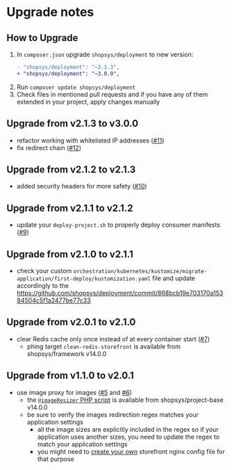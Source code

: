 # Upgrade notes

## How to Upgrade

1. In `composer.json` upgrade `shopsys/deployment` to new version:
    ```diff
   - "shopsys/deployment": "~2.1.3",
   + "shopsys/deployment": "~3.0.0",
    ```
2. Run `composer update shopsys/deployment`
3. Check files in mentioned pull requests and if you have any of them extended in your project, apply changes manually

## Upgrade from v2.1.3 to v3.0.0

- refactor working with whitelisted IP addresses ([#11](https://github.com/shopsys/deployment/pull/11))
- fix redirect chain ([#12](https://github.com/shopsys/deployment/pull/12))

## Upgrade from v2.1.2 to v2.1.3

- added security headers for more safety ([#10](https://github.com/shopsys/deployment/pull/10))

## Upgrade from v2.1.1 to v2.1.2

- update your `deploy-project.sh` to properly deploy consumer manifests ([#9](https://github.com/shopsys/deployment/pull/9/files))

## Upgrade from v2.1.0 to v2.1.1

- check your custom `orchestration/kubernetes/kustomize/migrate-application/first-deploy/kustomization.yaml` file and update accordingly to the https://github.com/shopsys/deployment/commit/868bcb19e703170a15384504c5f1a2477be77c33

## Upgrade from v2.0.1 to v2.1.0

- clear Redis cache only once instead of at every container start ([#7](https://github.com/shopsys/deployment/pull/7/files))
    - phing target `clean-redis-storefront` is available from shopsys/framework v14.0.0

## Upgrade from v1.1.0 to v2.0.1

- use image proxy for images ([#5](https://github.com/shopsys/deployment/pull/5) and [#6](https://github.com/shopsys/deployment/pull/6))
    - the [`@imageResizer` PHP script](https://github.com/shopsys/shopsys/blob/14.0/project-base/app/web/imageResizer.php) is available from shopsys/project-base v14.0.0
    - be sure to verify the images redirection regex matches your application settings
        - all the image sizes are explicitly included in the regex so if your application uses another sizes, you need to update the regex to match your application settings
        - you might need to [create your own](https://github.com/shopsys/deployment#customize-deployment) storefront nginx config file for that purpose
